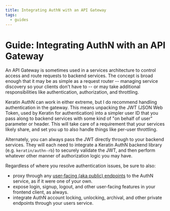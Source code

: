 ```yaml
---
title: Integrating AuthN with an API Gateway
tags:
  - guides
---
```


# Guide: Integrating AuthN with an API Gateway

An API Gateway is sometimes used in a services architecture to control access and route requests to backend services. The concept is broad enough that it may be as simple as a request router -- managing service discovery so your clients don't have to -- or may take additional responsibilities like authentication, authorization, and throttling.

Keratin AuthN can work in either extreme, but I do recommend handling authentication in the gateway. This means unpacking the JWT (JSON Web Token, used by Keratin for authentication) into a simpler user ID that you pass along to backend services with some kind of "on behalf of user" parameter or header. This will take care of a requirement that your services likely share, and set you up to also handle things like per-user throttling.

Alternately, you can always pass the JWT directly through to your backend services. They will each need to integrate a Keratin AuthN backend library (e.g. `keratin/authn-rb`) to securely validate the JWT, and then perform whatever other manner of authorization logic you may have.

Regardless of where you resolve authentication issues, be sure to also:

* proxy through any [user-facing (aka public) endpoints](api.md) to the AuthN service, as if it were one of your own.
* expose login, signup, logout, and other user-facing features in your frontend client, as always.
* integrate AuthN account locking, unlocking, archival, and other private endpoints through your users service.
